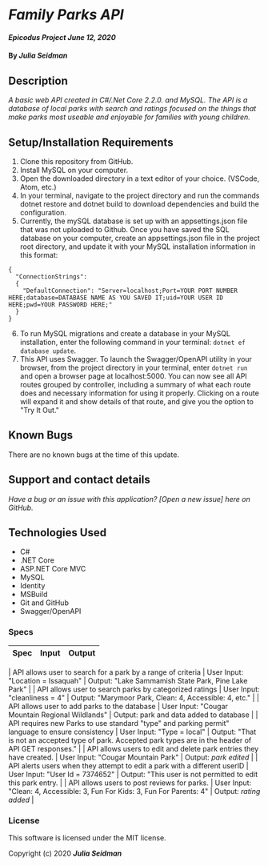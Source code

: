 
# _Family Parks API_
#### _Epicodus Project June 12, 2020_

#### By _**Julia Seidman**_


## Description

_A basic web API created in C#/.Net Core 2.2.0. and MySQL.  The API is a database of local parks with search and ratings focused on the things that make parks most useable and enjoyable for families with young children._

## Setup/Installation Requirements

1. Clone this repository from GitHub.
2. Install MySQL on your computer.
3. Open the downloaded directory in a text editor of your choice. (VSCode, Atom, etc.)
4. In your terminal, navigate to the project directory and run the commands dotnet restore and dotnet build to download dependencies and build the configuration.
5. Currently, the mySQL database is set up with an appsettings.json file that was not uploaded to Github.  Once you have saved the SQL database on your computer, create an appsettings.json file in the project root directory, and update it with your MySQL installation information in this format:
  ```
  {
    "ConnectionStrings": 
    {
      "DefaultConnection": "Server=localhost;Port=YOUR PORT NUMBER HERE;database=DATABASE NAME AS YOU SAVED IT;uid=YOUR USER ID HERE;pwd=YOUR PASSWORD HERE;"
    }
  }
```
6. To run MySQL migrations and create a database in your MySQL installation, enter the following command in your terminal: ```dotnet ef database update```.
7. This API uses Swagger. To launch the Swagger/OpenAPI utility in your browser, from the project directory in your terminal, enter ```dotnet run``` and open a browser page at localhost:5000.  You can now see all API routes grouped by controller, including a summary of what each route does and necessary information for using it properly.  Clicking on a route will expand it and show details of that route, and give you the option to "Try It Out."


## Known Bugs

There are no known bugs at the time of this update.

## Support and contact details

_Have a bug or an issue with this application? [Open a new issue] here on GitHub._

## Technologies Used

* C#
* .NET Core
* ASP.NET Core MVC
* MySQL
* Identity
* MSBuild
* Git and GitHub
* Swagger/OpenAPI


### Specs

| Spec | Input | Output |
| :------------- | :------------- | :------------- |

| API allows user to search for a park by a range of criteria | User Input: "Location = Issaquah" | Output: "Lake Sammamish State Park, Pine Lake Park" |
| API allows user to search parks by categorized ratings | User Input: "cleanliness = 4" | Output: "Marymoor Park, Clean: 4, Accessible: 4, etc." |
| API allows user to add parks to the database | User Input: "Cougar Mountain Regional Wildlands" | Output: park and data added to database |
| API requires new Parks to use standard "type" and parking permit" language to ensure consistency | User Input: "Type = local" | Output: "That is not an accepted type of park.  Accepted park types are in the header of API GET responses." |
| API allows users to edit and delete park entries they have created. | User Input: "Cougar Mountain Park" | Output: *park edited* |
| API alerts users when they attempt to edit a park with a different userID | User Input: "User Id = 7374652" | Output: "This user is not permitted to edit this park entry. |
| API allows users to post reviews for parks. | User Input: "Clean: 4, Accessible: 3, Fun For Kids: 3, Fun For Parents: 4" | Output: *rating added* |


### License
This software is licensed under the MIT license.

Copyright (c) 2020 **_Julia Seidman_**